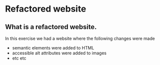 # Refactored website

## What is a refactored website.
In this exercise we had a website where the following changes were made
-   semantic elements were added to HTML
-   accessible alt attributes were added to images
- etc etc